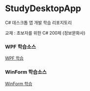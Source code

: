 # StudyDesktopApp
C# 데스크톱 앱 개발 학습 리포지토리

교재 : 초보자를 위한 C# 200제 (정보문화사)

### WPF 학습소스
[WPF 학습](https://github.com/joohy97/StudyDesktopApp/tree/main/WPFApp)

### WinForm 학습소스
[WinForm 학습](https://github.com/joohy97/StudyDesktopApp/tree/main/WinformApp)
